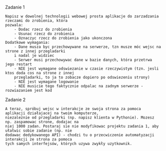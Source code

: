 Zadanie 1

	Napisz w dowolnej technologii webowej prosta aplikacje do zarzadzania rzeczami do zrobienia, która
	pozwala:
		- Dodac rzecz do zrobienia
		- Usunac rzecz do zrobienia
		- Oznaczyc rzecz do zrobienia jako ukonczona
	Dodatkowe wymagania:
		- Dane musza byc przechowywane na serwerze, tzn musze móc wejsc na strone z innej przegladarki
		i nadal je widziec
		- Serwer musi przechowywac dane w bazie danych, która przetrwa jego restart
		- NIE jest wymagane odswiezanie w czasie rzeczywistym (tzn. jesli ktos doda cos na strone z innej
		przegladarki, to ja to zobacze dopiero po odswiezeniu strony)
		- NIE jest wymagane logowanie
		- NIE musicie tego faktycznie odpalac na zadnym serwerze - rozwiazaniem jest kod
Zadanie 2

	A teraz, spróbuj wejsc w interakcje ze swoja strona za pomoca aplikacji działajacej na twoim komputerze,
	niezaleznie od przegladarki (np. napisz klienta w Pythonie). Mozesz np. zaspamowac strone, dodajac na
	niej 1000 zadan. Postaraj sie nie modyfikowac projektu zadania 1, aby ułatwic sobie zadanie (np. nie
	dodawac dedykowanego API) - chodzi tu o przecwiczenie automatyzacji interakcji ze strona za pomoca
	tych samych interfejsów, których uzywa zwykły uzytkownik.
